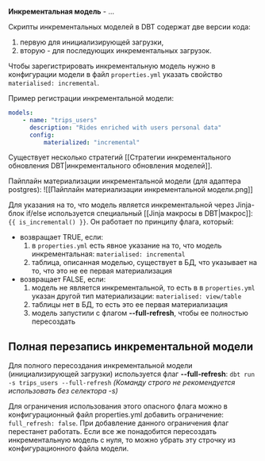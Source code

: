 **Инкрементальная модель** - ...

Скрипты инкрементальных моделей в DBT содержат две версии кода:
1. первую для инициализирующей загрузки, 
2. вторую - для последующих инкрементальных загрузок.

Чтобы зарегистрировать инкрементальную модель нужно в конфигурации модели в файл `properties.yml` указать свойство `materialised: incremental`.

Пример регистрации инкрементальной модели:
```yml
models:
	- name: "trips_users"
	  description: "Rides enriched with users personal data"
	  config:
		  materialized: "incremental"
```

Существует несколько стратегий [[Стратегии инкрементального обновления DBT|инкрементального обновления моделей]]. 

Пайплайн материализации инкрементальной модели (для адаптера postgres):
![[Пайплайн материализации инкрементальной модели.png]]

Для указания на то, что модель является инкрементальной через Jinja-блок if/else используется специальный [[Jinja макросы в DBT|макрос]]: `{{ is_incremental() }}`. 
Он работает по принципу флага, который:
- возвращает TRUE, если:
	1) в `properties.yml` есть явное указание на то, что модель инкрементальная:
	   `materialised: incremental`
	2) таблица, описанная моделью, существует в БД, что указывает на то, что это не ее первая материализация
- возвращает FALSE, если:
	1) модель не является инкрементальной, то есть в в `properties.yml` указан другой тип материализации: `materialised: view/table`
	2) таблицы нет в БД, то есть это ее первая материализация
	3) модель запустили с флагом **--full-refresh**, чтобы ее полностью пересоздать

## Полная перезапись инкрементальной модели
Для полного пересоздания инкрементальной модели (инициализирующей загрузки) используется флаг **--full-refresh**:
`dbt run -s trips_users --full-refresh`
*(Команду строго не рекомендуется использовать без селектора -s)*

Для ограничения использования этого опасного флага можно в конфигурационный файл properties.yml добавить ограничение: `full_refresh: false`. При добавление данного ограничения флаг перестанет работать. Если все же понадобится пересоздать инкрементальную модель с нуля, то можно убрать эту строчку из конфигурационного файла модели.